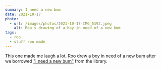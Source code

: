 ```yaml
---
summary: I need a new bum
date: 2021-10-17
photo:
  - url: /images/photos/2021-10-17-IMG_5192.jpeg
    alt: Roo's drawing of a boy in need of a new bum
tags:
  - roo
  - stuff roo made
---
```

This one made me laugh a lot. Roo drew a boy in need of a new bum after we borrowed ["I need a new bum"](https://www.goodreads.com/book/show/16092697-i-need-a-new-bum) from the library. 
